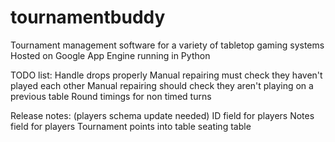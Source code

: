 # tournamentbuddy
Tournament management software for a variety of tabletop gaming systems
Hosted on Google App Engine running in Python

TODO list:
Handle drops properly
Manual repairing must check they haven't played each other
Manual repairing should check they aren't playing on a previous table
Round timings for non timed turns

Release notes:
(players schema update needed)
ID field for players
Notes field for players
Tournament points into table seating table
